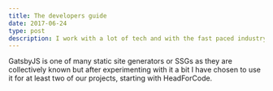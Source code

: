 ```yaml
---
title: The developers guide
date: 2017-06-24
type: post
description: I work with a lot of tech and with the fast paced industry we work in
---
```


GatsbyJS is one of many static site generators or SSGs as they are collectively known but after experimenting with it a bit I have chosen to use it for at least two of our projects, starting with HeadForCode.